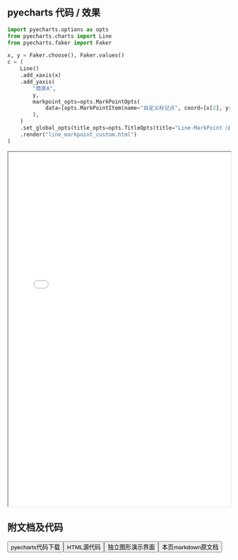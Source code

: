 
## pyecharts 代码 / 效果

```python
import pyecharts.options as opts
from pyecharts.charts import Line
from pyecharts.faker import Faker

x, y = Faker.choose(), Faker.values()
c = (
    Line()
    .add_xaxis(x)
    .add_yaxis(
        "商家A",
        y,
        markpoint_opts=opts.MarkPointOpts(
            data=[opts.MarkPointItem(name="自定义标记点", coord=[x[2], y[2]], value=y[2])]
        ),
    )
    .set_global_opts(title_opts=opts.TitleOpts(title="Line-MarkPoint（自定义）"))
    .render("line_markpoint_custom.html")
)

```

<iframe width="100%" height="800px" src="/pyecharts/Line/line_markpoint_custom.html"></iframe>

## 附文档及代码

<a href="https://cdn.jsdelivr.net/gh/wfy-belief/python/docs/pyecharts/Line/line_markpoint_custom.py"><button class="mybutton">pyecharts代码下载</button></a><a href="https://cdn.jsdelivr.net/gh/wfy-belief/python/docs/pyecharts/Line/line_markpoint_custom.html"><button class="mybutton">HTML源代码</button></a><a href="https://python.wfyblog.cn/pyecharts/Line/line_markpoint_custom.html"><button class="mybutton">独立图形演示界面</button></a><a href="https://cdn.jsdelivr.net/gh/wfy-belief/python/docs/pyecharts/Line/line_markpoint_custom.md"><button class="mybutton">本页markdown原文档</button></a>